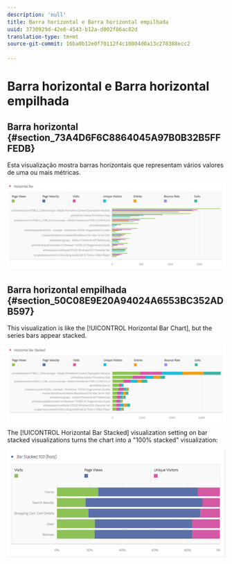 ```yaml
---
description: 'null'
title: Barra horizontal e Barra horizontal empilhada
uuid: 3730929d-42e6-4543-b12a-d002f86ac82d
translation-type: tm+mt
source-git-commit: 16ba0b12e0f70112f4c10804d0a13c278388ecc2

---
```



# Barra horizontal e Barra horizontal empilhada

## Barra horizontal {#section_73A4D6F6C8864045A97B0B32B5FFFEDB}

Esta visualização mostra barras horizontais que representam vários valores de uma ou mais métricas.

![](assets/horizontal_bar.png)

## Barra horizontal empilhada {#section_50C08E9E20A94024A6553BC352ADB597}

This visualization is like the [!UICONTROL Horizontal Bar Chart], but the series bars appear stacked.

![](assets/horizontal-bar-stacked.png)

The [!UICONTROL Horizontal Bar Stacked] visualization setting on bar stacked visualizations turns the chart into a "100% stacked" visualization:

![](assets/horizstacked100.png)

